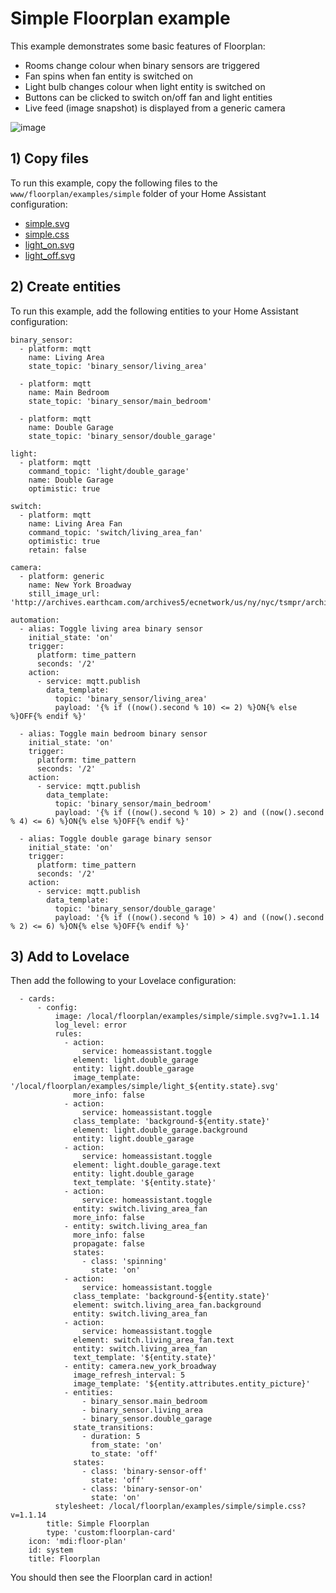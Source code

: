 # Simple Floorplan example #

This example demonstrates some basic features of Floorplan:

- Rooms change colour when binary sensors are triggered
- Fan spins when fan entity is switched on
- Light bulb changes colour when light entity is switched on
- Buttons can be clicked to switch on/off fan and light entities
- Live feed (image snapshot) is displayed from a generic camera

![image](https://user-images.githubusercontent.com/2073827/57652695-7b80b700-7613-11e9-874f-44b935b875aa.png)

## 1) Copy files

To run this example, copy the following files to the `www/floorplan/examples/simple` folder of your Home Assistant configuration:

- [simple.svg](https://raw.githubusercontent.com/pkozul/lovelace-floorplan/master/www/floorplan/examples/simple/simple.svg)
- [simple.css](https://raw.githubusercontent.com/pkozul/lovelace-floorplan/master/www/floorplan/examples/simple/simple.css)
- [light_on.svg](https://raw.githubusercontent.com/pkozul/lovelace-floorplan/master/www/floorplan/examples/simple/light_on.svg)
- [light_off.svg](https://raw.githubusercontent.com/pkozul/lovelace-floorplan/master/www/floorplan/examples/simple/light_off.svg)

## 2) Create entities

To run this example, add the following entities to your Home Assistant configuration:

```
binary_sensor:
  - platform: mqtt
    name: Living Area
    state_topic: 'binary_sensor/living_area'

  - platform: mqtt
    name: Main Bedroom
    state_topic: 'binary_sensor/main_bedroom'

  - platform: mqtt
    name: Double Garage
    state_topic: 'binary_sensor/double_garage'

light:
  - platform: mqtt
    command_topic: 'light/double_garage'
    name: Double Garage
    optimistic: true

switch:
  - platform: mqtt
    name: Living Area Fan
    command_topic: 'switch/living_area_fan'
    optimistic: true
    retain: false

camera:
  - platform: generic
    name: New York Broadway
    still_image_url: 'http://archives.earthcam.com/archives5/ecnetwork/us/ny/nyc/tsmpr/archive10/live2.jpg'

automation:
  - alias: Toggle living area binary sensor
    initial_state: 'on'
    trigger:
      platform: time_pattern
      seconds: '/2'
    action:
      - service: mqtt.publish
        data_template:
          topic: 'binary_sensor/living_area'
          payload: '{% if ((now().second % 10) <= 2) %}ON{% else %}OFF{% endif %}'

  - alias: Toggle main bedroom binary sensor
    initial_state: 'on'
    trigger:
      platform: time_pattern
      seconds: '/2'
    action:
      - service: mqtt.publish
        data_template:
          topic: 'binary_sensor/main_bedroom'
          payload: '{% if ((now().second % 10) > 2) and ((now().second % 4) <= 6) %}ON{% else %}OFF{% endif %}'

  - alias: Toggle double garage binary sensor
    initial_state: 'on'
    trigger:
      platform: time_pattern
      seconds: '/2'
    action:
      - service: mqtt.publish
        data_template:
          topic: 'binary_sensor/double_garage'
          payload: '{% if ((now().second % 10) > 4) and ((now().second % 2) <= 6) %}ON{% else %}OFF{% endif %}'
```

## 3) Add to Lovelace

Then add the following to your Lovelace configuration:

```
  - cards:
      - config:
          image: /local/floorplan/examples/simple/simple.svg?v=1.1.14
          log_level: error
          rules:
            - action:
                service: homeassistant.toggle
              element: light.double_garage
              entity: light.double_garage
              image_template: '/local/floorplan/examples/simple/light_${entity.state}.svg'
              more_info: false
            - action:
                service: homeassistant.toggle
              class_template: 'background-${entity.state}'
              element: light.double_garage.background
              entity: light.double_garage
            - action:
                service: homeassistant.toggle
              element: light.double_garage.text
              entity: light.double_garage
              text_template: '${entity.state}'
            - action:
                service: homeassistant.toggle
              entity: switch.living_area_fan
              more_info: false
            - entity: switch.living_area_fan
              more_info: false
              propagate: false
              states:
                - class: 'spinning'
                  state: 'on'
            - action:
                service: homeassistant.toggle
              class_template: 'background-${entity.state}'
              element: switch.living_area_fan.background
              entity: switch.living_area_fan
            - action:
                service: homeassistant.toggle
              element: switch.living_area_fan.text
              entity: switch.living_area_fan
              text_template: '${entity.state}'
            - entity: camera.new_york_broadway
              image_refresh_interval: 5
              image_template: '${entity.attributes.entity_picture}'
            - entities:
                - binary_sensor.main_bedroom
                - binary_sensor.living_area
                - binary_sensor.double_garage
              state_transitions:
                - duration: 5
                  from_state: 'on'
                  to_state: 'off'
              states:
                - class: 'binary-sensor-off'
                  state: 'off'
                - class: 'binary-sensor-on'
                  state: 'on'
          stylesheet: /local/floorplan/examples/simple/simple.css?v=1.1.14
        title: Simple Floorplan
        type: 'custom:floorplan-card'
    icon: 'mdi:floor-plan'
    id: system
    title: Floorplan
```

You should then see the Floorplan card in action!
